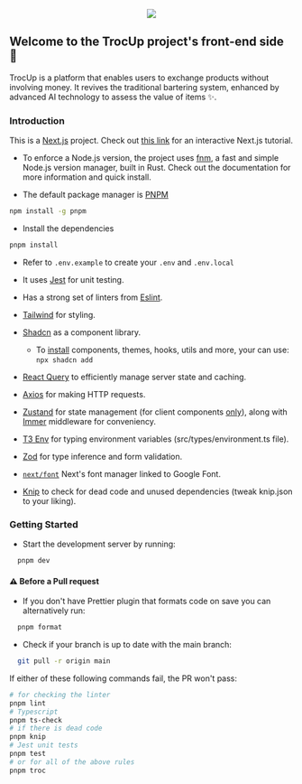 <p align="center"><img src="https://res.cloudinary.com/etnaassets/image/upload/v1723194835/Fichier_31_3x_qbogmr.png"/></p>

## Welcome to the TrocUp project's front-end side 👋

TrocUp is a platform that enables users to exchange products without involving money. It revives the traditional bartering system, enhanced by advanced AI technology to assess the value of items ✨.

### Introduction

This is a [Next.js](https://nextjs.org/docs) project.
Check out [this link](https://nextjs.org/learn) for an interactive Next.js tutorial.

-   To enforce a Node.js version, the project uses [fnm](https://github.com/Schniz/fnm), a fast and simple Node.js version manager, built in Rust. Check out the documentation for more information and quick install.

-   The default package manager is [PNPM](https://pnpm.io/installation)

```bash
npm install -g pnpm
```

-   Install the dependencies

```bash
pnpm install
```

-   Refer to `.env.example` to create your `.env` and `.env.local`

-   It uses [Jest](https://jestjs.io/) for unit testing.
-   Has a strong set of linters from [Eslint](https://eslint.org/docs/latest/).
-   [Tailwind](https://tailwindcss.com/) for styling.
-   [Shadcn](https://ui.shadcn.com/) as a component library.
    -   To [install](https://ui.shadcn.com/docs/changelog?ck_subscriber_id=2472719707#199:%20shadcn,%20Next.js,%20TanStack,%20Remix,%20MDX,%20Astro,%20Storybook,%20@svg-use,%20MSW,%20RAG,%20RN-WebGPU,%20React-Three-Fiber,%20Re.Pack,%20Super%20Apps,%20RN-macOS,%20EAS,%20Node.jx,%20Stage%202.7,%20AggregateError,%20Style-Observer...%20-%2014908011) components, themes, hooks, utils and more, your can use: `npx shadcn add`
-   [React Query](https://tanstack.com/query/latest) to efficiently manage server state and caching.
-   [Axios](https://axios-http.com/) for making HTTP requests.
-   [Zustand](https://zustand-demo.pmnd.rs/) for state management (for client components [only](https://github.com/pmndrs/zustand/discussions/2200)), along with [Immer](https://docs.pmnd.rs/zustand/integrations/immer-middleware) middleware for conveniency.
-   [T3 Env](https://env.t3.gg/) for typing environment variables (src/types/environment.ts file).
-   [Zod](https://zod.dev/) for type inference and form validation.
-   [`next/font`](https://nextjs.org/docs/pages/building-your-application/optimizing/fonts#with-tailwind-css) Next's font manager linked to Google Font.
-   [Knip](https://knip.dev/) to check for dead code and unused dependencies (tweak knip.json to your liking).

### Getting Started

-   Start the development server by running:

```bash
  pnpm dev
```

#### ⚠️ Before a Pull request

-   If you don't have Prettier plugin that formats code on save you can alternatively run:

```bash
  pnpm format
```

-   Check if your branch is up to date with the main branch:

```bash
  git pull -r origin main
```

If either of these following commands fail, the PR won't pass:

```bash
# for checking the linter
pnpm lint
# Typescript
pnpm ts-check
# if there is dead code
pnpm knip
# Jest unit tests
pnpm test
# or for all of the above rules
pnpm troc
```
